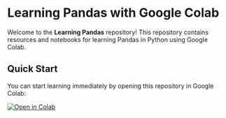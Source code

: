# Learning Pandas with Google Colab

Welcome to the **Learning Pandas** repository! This repository contains resources and notebooks for learning Pandas in Python using Google Colab.

## Quick Start

You can start learning immediately by opening this repository in Google Colab:


[![Open in Colab](https://colab.research.google.com/assets/colab-badge.svg)](https://colab.research.google.com/drive/1Lpybc3ZDHGKibMhYwD_JYjvLkFsjFWDq?usp=sharing)
